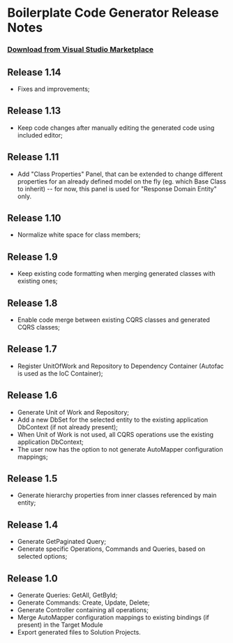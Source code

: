 # Boilerplate Code Generator Release Notes

### [Download from Visual Studio Marketplace](https://marketplace.visualstudio.com/items?itemName=Strongbytes.boilerplate-code-generator)

## Release 1.14
* Fixes and improvements;

## Release 1.13
* Keep code changes after manually editing the generated code using included editor;

## Release 1.11
* Add "Class Properties" Panel, that can be extended to change different properties for an already defined model on the fly (eg. which Base Class to inherit) -- for now, this panel is used for "Response Domain Entity" only.

## Release 1.10
* Normalize white space for class members;

## Release 1.9
* Keep existing code formatting when merging generated classes with existing ones;

## Release 1.8
* Enable code merge between existing CQRS classes and generated CQRS classes;

## Release 1.7
* Register UnitOfWork and Repository to Dependency Container (Autofac is used as the IoC Container);

## Release 1.6
* Generate Unit of Work and Repository;
* Add a new DbSet for the selected entity to the existing application DbContext (if not already present);
* When Unit of Work is not used, all CQRS operations use the existing application DbContext;
* The user now has the option to not generate AutoMapper configuration mappings;

## Release 1.5
* Generate hierarchy properties from inner classes referenced by main entity;

## Release 1.4
* Generate GetPaginated Query;
* Generate specific Operations, Commands and Queries, based on selected options;

## Release 1.0
* Generate Queries: GetAll, GetById;
* Generate Commands: Create, Update, Delete;
* Generate Controller containing all operations;
* Merge AutoMapper configuration mappings to existing bindings (if present) in the Target Module
* Export generated files to Solution Projects.

